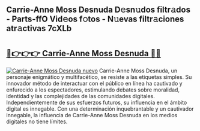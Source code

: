 ## Carrie-Anne Moss Desnuda D𝚎sn𝚞dos filtr𝚊dos - Parts-ffO Vid𝚎os f𝚘tos - N𝚞evas filtr𝚊ciones atr𝚊ctivas 7cXLb

# <h2><a href="http://mb4p2lf.tromn.icu/?c=Carrie-Anne+Moss+Desnuda">🔗👉👉👉 Carrie-Anne Moss Desnuda 🔗🔗</a></h2>

[![Carrie-Anne Moss Desnuda nuevo](https://i.imgur.com/pEAQMta.gif)](http://mb4p2lf.tromn.icu/?c=Carrie-Anne+Moss+Desnuda)
Carrie-Anne Moss Desnuda, un personaje enigmático y multifacético, se resiste a las etiquetas simples. Su innovador método de interactuar con el público en línea ha cautivado y enfurecido a los espectadores, estimulando debates sobre moralidad, identidad y las complejidades de las comunidades digitales. Independientemente de sus esfuerzos futuros, su influencia en el ámbito digital es innegable. Con una determinación inquebrantable y un cautivador innegable, la influencia de Carrie-Anne Moss Desnuda en los medios digitales no tiene límites.
